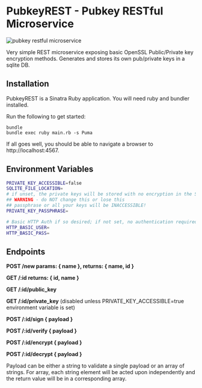 # PubkeyREST - Pubkey RESTful Microservice

![pubkey restful microservice](https://www.puppyfaqs.com/wp-content/uploads/2018/09/how-much-do-puppies-sleep-at-8-weeks-1020x520.jpg)

Very simple REST microservice exposing basic OpenSSL Public/Private key encryption methods. Generates and stores its own pub/private keys in a sqlite DB.

## Installation

PubkeyREST is a Sinatra Ruby application. You will need ruby and bundler installed.

Run the following to get started:



```
bundle 
bundle exec ruby main.rb -s Puma
```

If all goes well, you should be able to navigate a browser to http://localhost:4567.



## Environment Variables

```bash
PRIVATE_KEY_ACCESSIBLE=false
SQLITE_FILE_LOCATION=
# if unset, the private keys will be stored with no encryption in the SQLiteDB
## WARNING - do NOT change this or lose this 
## passphrase or all your keys will be INACCESSIBLE!
PRIVATE_KEY_PASSPHRASE=

# Basic HTTP Auth if so desired; if not set, no authentication required
HTTP_BASIC_USER=
HTTP_BASIC_PASS=
```

## Endpoints

**POST /new params: { name }, returns: { name, id }**

**GET /:id returns: { id, name }**

**GET /:id/public_key**

**GET /:id/private_key** (disabled unless PRIVATE_KEY_ACCESSIBLE=true environment variable is set)

**POST /:id/sign { payload }**

**POST /:id/verify { payload }**

**POST /:id/encrypt { payload }**

**POST /:id/decrypt { payload }**

Payload can be either a string to validate a single payload or an array of strings. For array, each string element  will be acted upon independently and the return value will be in a corresponding array.
